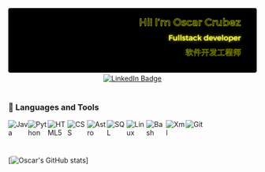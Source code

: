 <div align="center">
  <img src="https://raw.githubusercontent.com/oscarcrubez/Profile-Readme-Images/main/v.3%20Copia%20de%20banner%20github%20(1000%20x%20350%20px)%20(1000%20x%20260%20px).gif?token=GHSAT0AAAAAACM3X4ETDNCRMRLQNJUACLFSZO3TRBQ" alt="Texto alternativo"/>
</div>

<div id="header" align="center">
  <div id="badges">
  <a href="your-linkedin-URL">
    <img src="https://img.shields.io/badge/LinkedIn-blue?style=for-the-badge&logo=linkedin&logoColor=white" alt="LinkedIn Badge"/>
  </a>
</div>
  <img src="https://komarev.com/ghpvc/?username=oscarcrubez&style=flat-square&color=blue" alt=""/>
</div>

 ### 🧰 Languages and Tools
<img align="left" alt="Java" width="40px" src="https://cdn.jsdelivr.net/gh/devicons/devicon/icons/java/java-original.svg" />
<img align="left" alt="Python" width="40px" src="https://cdn.jsdelivr.net/gh/devicons/devicon@latest/icons/python/python-original.svg" />
<img align="left" alt="HTML5" width="40px" src="https://cdn.jsdelivr.net/gh/devicons/devicon@latest/icons/html5/html5-original.svg" />
<img align="left" alt="CSS" width="40px" src="https://cdn.jsdelivr.net/gh/devicons/devicon@latest/icons/css3/css3-original.svg" />
<img align="left" alt="Astro" width="40px" src="https://cdn.jsdelivr.net/gh/devicons/devicon@latest/icons/astro/astro-original.svg" />
<img align="left" alt="SQL" width="40px" src="https://cdn.jsdelivr.net/gh/devicons/devicon@latest/icons/azuresqldatabase/azuresqldatabase-original.svg" />
<img align="left" alt="Linux" width="40px" src="https://cdn.jsdelivr.net/gh/devicons/devicon@latest/icons/linux/linux-original.svg" />
<img align="left" alt="Bash" width="40px" src="https://cdn.jsdelivr.net/gh/devicons/devicon@latest/icons/bash/bash-original.svg" />
<img align="left" alt="Xml" width="40px" src="https://cdn.jsdelivr.net/gh/devicons/devicon@latest/icons/xml/xml-original.svg" />
<img align="left" alt="Git" width="40px" src="https://cdn.jsdelivr.net/gh/devicons/devicon@latest/icons/git/git-original.svg" />
<br />
<br />

#

[![Oscar's GitHub stats](https://github-readme-stats.vercel.app/api?username=oscarcrubez&show_icons=true&theme=merko)]

<!--
**oscarcrubez/oscarcrubez** is a ✨ _special_ ✨ repository because its `README.md` (this file) appears on your GitHub profile.

Here are some ideas to get you started:

- 🔭 I’m currently working on ...
- 🌱 I’m currently learning ...
- 👯 I’m looking to collaborate on ...
- 🤔 I’m looking for help with ...
- 💬 Ask me about ...
- 📫 How to reach me: ...
- 😄 Pronouns: ...
- ⚡ Fun fact: ...
-->

